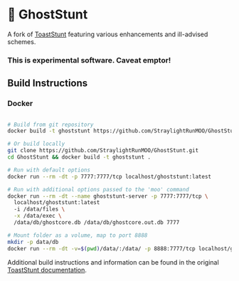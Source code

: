 # 👻 GhostStunt

A fork of [ToastStunt](https://github.com/lisdude/toaststunt) featuring various enhancements and ill-advised schemes.

### This is experimental software. Caveat emptor!

## Build Instructions
### **Docker**
```bash

# Build from git repository
docker build -t ghoststunt https://github.com/StraylightRunMOO/GhostStunt.git

# Or build locally
git clone https://github.com/StraylightRunMOO/GhostStunt.git
cd GhostStunt && docker build -t ghoststunt .

# Run with default options
docker run --rm -dt -p 7777:7777/tcp localhost/ghoststunt:latest

# Run with additional options passed to the 'moo' command 
docker run --rm -dt --name ghoststunt-server -p 7777:7777/tcp \
  localhost/ghoststunt:latest
  -i /data/files \
  -x /data/exec \
  /data/db/ghostcore.db /data/db/ghostcore.out.db 7777

# Mount folder as a volume, map to port 8888 
mkdir -p data/db
docker run --rm -dt -v=$(pwd)/data/:/data/ -p 8888:7777/tcp localhost/ghoststunt:latest

```

Additional build instructions and information can be found in the original [ToastStunt documentation]([https://github.com/StraylightRunMOO/GhostStunt/docs/ToastStunt.m](https://github.com/StraylightRunMOO/GhostStunt/blob/main/docs/ToastStunt.md)https://github.com/StraylightRunMOO/GhostStunt/blob/main/docs/ToastStunt.md).
